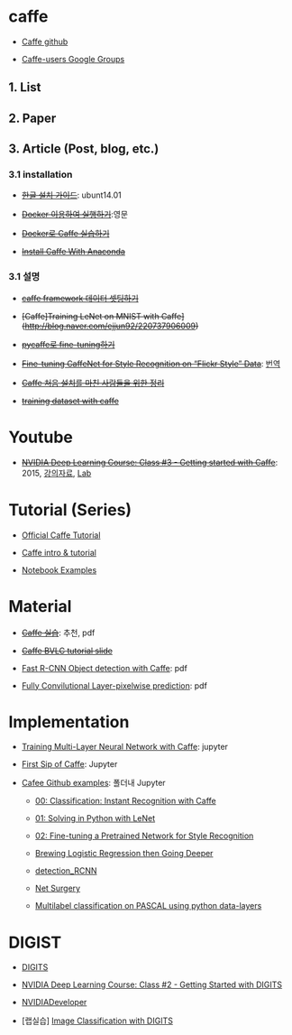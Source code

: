 

# caffe


- [Caffe github](https://github.com/BVLC/caffe)

- [Caffe-users Google Groups](https://groups.google.com/forum/#!forum/caffe-users)



## 1. List

## 2. Paper

## 3. Article (Post, blog, etc.)

### 3.1 installation 

- ~~[한글 설치 가이드](http://deeplearningstudy.github.io/doc_caffe_install_ubuntu1404.html)~~: ubunt14.01

- ~~[Docker 이용하여 실행하기](https://github.com/BVLC/caffe/tree/master/docker)~~:영문

- ~~[Docker로 Caffe 실습하기](https://gist.github.com/haje01/0fb6d63bf065c9831256)~~

- ~~[Install Caffe With Anaconda](https://yangcha.github.io/Caffe-Conda/)~~

### 3.1 설명 

- ~~[caffe framework 데이터 셋팅하기](http://blog.naver.com/sogangori/220461170655)~~

- ~~[Caffe]Training LeNet on MNIST with Caffe](http://blog.naver.com/ejjun92/220737906009)~~

- ~~[pycaffe로 fine-tuning하기](http://yochin47.blogspot.com/2016/03/pycaffe-fine-tuning.html)~~

- ~~[Fine-tuning CaffeNet for Style Recognition on “Flickr Style” Data](http://caffe.berkeleyvision.org/gathered/examples/finetune_flickr_style.html)~~: [번역](http://hamait.tistory.com/520)

- ~~[Caffe 처음 설치를 마친 사람들을 위한 정리](http://hamait.tistory.com/518)~~

- ~~[training dataset with caffe](http://blog.naver.com/sssmate1/220501116973)~~


# Youtube 

- ~~[NVIDIA Deep Learning Course: Class #3 - Getting started with Caffe](https://www.youtube.com/watch?v=rvMVqPsXL10)~~: 2015, [강의자료](http://on-demand.gputechconf.com/gtc/2015/webinar/deep-learning-course/getting-started-with-caffe.pdf), [Lab](https://nvidia.qwiklab.com/focuses/preview/136)

# Tutorial (Series)

- [Official Caffe Tutorial](http://caffe.berkeleyvision.org/tutorial/)

- [Caffe intro & tutorial](http://caffe.berkeleyvision.org/)

- [Notebook Examples](http://caffe.berkeleyvision.org/#notebook-examples)



# Material 

- ~~[Caffe 실습](https://www.google.com/url?sa=t&rct=j&q=&esrc=s&source=web&cd=16&ved=0ahUKEwim-Imx6ZPVAhUK_IMKHdd5DoE4ChAWCEUwBQ&url=http%3A%2F%2Fwww.osia.or.kr%2Fboard%2Finclude%2Fdownload.php%3Fno%3D63%26db%3Ddata2%26fileno%3D2&usg=AFQjCNFiJIxJd9alitUREY5NdyuFqVc6Yw)~~: 추천, pdf

- ~~[Caffe BVLC tutorial slide](https://docs.google.com/presentation/d/1UeKXVgRvvxg9OUdh_UiC5G71UMscNPlvArsWER41PsU/edit#slide=id.gc2fcdcce7_216_0)~~

- [Fast R-CNN Object detection with Caffe](http://tutorial.caffe.berkeleyvision.org/caffe-cvpr15-detection.pdf): pdf

- [Fully Convilutional Layer-pixelwise prediction](http://tutorial.caffe.berkeleyvision.org/caffe-cvpr15-pixels.pdf): pdf

# Implementation 

- [Training Multi-Layer Neural Network with Caffe](http://nbviewer.jupyter.org/github/joyofdata/joyofdata-articles/blob/master/deeplearning-with-caffe/Neural-Networks-with-Caffe-on-the-GPU.ipynb): jupyter

- [First Sip of Caffe](http://nbviewer.jupyter.org/github/BVLC/caffe/blob/tutorial/examples/completed/00-caffe-intro.ipynb): Jupyter


- [Cafee Github examples](https://github.com/BVLC/caffe/tree/master/examples): 폴더내 Jupyter 
  
  - [00: Classification: Instant Recognition with Caffe](https://github.com/BVLC/caffe/blob/master/examples/00-classification.ipynb)

  - [01: Solving in Python with LeNet](https://github.com/BVLC/caffe/blob/master/examples/01-learning-lenet.ipynb)
  
  - [02: Fine-tuning a Pretrained Network for Style Recognition](https://github.com/BVLC/caffe/blob/master/examples/02-fine-tuning.ipynb)
  
  - [Brewing Logistic Regression then Going Deeper](https://github.com/BVLC/caffe/blob/master/examples/brewing-logreg.ipynb)
  
  - [detection_RCNN](https://github.com/BVLC/caffe/blob/master/examples/detection.ipynb)
  
  - [Net Surgery](https://github.com/BVLC/caffe/blob/master/examples/net_surgery.ipynb)

  - [Multilabel classification on PASCAL using python data-layers](https://github.com/BVLC/caffe/blob/master/examples/pascal-multilabel-with-datalayer.ipynb)


# DIGIST

- [DIGITS](https://github.com/NVIDIA/DIGITS)

- [NVIDIA Deep Learning Course: Class #2 - Getting Started with DIGITS](https://www.youtube.com/watch?v=jUiudfxjdr8)

- [NVIDIADeveloper](https://www.youtube.com/playlist?list=PL5B692fm6--tI-ijknnVZWbXU2H4JpSYe)

- [랩실습] [Image Classification with DIGITS](https://nvidia.qwiklab.com/focuses/1579)

